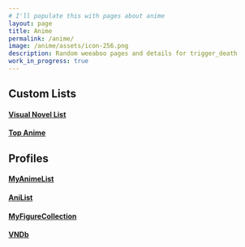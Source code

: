 ```yaml
---
# I'll populate this with pages about anime
layout: page
title: Anime
permalink: /anime/
image: /anime/assets/icon-256.png
description: Random weeaboo pages and details for trigger_death
work_in_progress: true
---
```

## Custom Lists

#### **[Visual Novel List](/anime/visualnovellist/)**

#### **[Top Anime](/anime/top/)**

## Profiles

#### **[MyAnimeList](https://myanimelist.net/profile/trigger_death)**
#### **[AniList](https://anilist.co/user/triggerdeath/)**
#### **[MyFigureCollection](https://myfigurecollection.net/profile/trigger_death)**
#### **[VNDb](https://vndb.org/u155981)**
